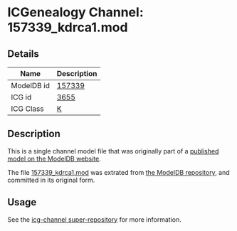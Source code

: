 # ICGenealogy Channel: 157339\_kdrca1.mod

## Details

Name | Description
---- | -----------
ModelDB id | [157339](http://senselab.med.yale.edu/ModelDB/ShowModel.cshtml?model=157339)
ICG id | [3655](http://icg.neurotheory.ox.ac.uk/channels/1/3655)
ICG Class | [K](http://icg.neurotheory.ox.ac.uk/channels/1)

## Description

This is a single channel model file that was originally part of a [published model on the ModelDB website](http://senselab.med.yale.edu/mModelDB/ShowModel.cshtml?model=157339).

The file [157339\_kdrca1.mod](157339_kdrca1.mod) was extrated from [the ModelDB repository](http://senselab.med.yale.edu/ModelDB/ShowModel.cshtml?model=157339), and committed in its original form.

## Usage

See the [icg-channel super-repository](https://github.com/icgenealogy/icg-channels) for more information.